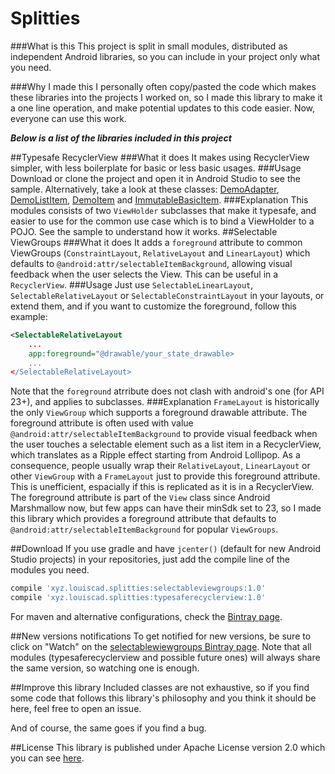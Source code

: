 # Splitties
###What is this
This project is split in small modules, distributed as independent Android libraries, so you can include in your project only what you need.

###Why I made this
I personally often copy/pasted the code which makes these libraries into the projects I worked on, so I made this library to make it a one line operation, and make potential updates to this code easier. Now, everyone can use this work.

***Below is a list of the libraries included in this project***

##Typesafe RecyclerView
###What it does
It makes using RecyclerView simpler, with less boilerplate for basic or less basic usages.
###Usage
Download or clone the project and open it in Android Studio to see the sample. Alternatively, take a look at these classes:
[DemoAdapter](https://github.com/LouisCAD/Splitties/blob/master/sample/src/main/java/xyz/louiscad/splittiessample/ui/adapter/DemoAdapter.java), [DemoListItem](https://github.com/LouisCAD/Splitties/blob/master/sample/src/main/java/xyz/louiscad/splittiessample/ui/widget/DemoListItem.java), [DemoItem](https://github.com/LouisCAD/Splitties/blob/master/sample/src/main/java/xyz/louiscad/splittiessample/ui/model/DemoItem.java) and [ImmutableBasicItem](https://github.com/LouisCAD/Splitties/blob/master/sample/src/main/java/xyz/louiscad/splittiessample/ui/model/ImmutableBasicItem.java).
###Explanation
This modules consists of two `ViewHolder` subclasses that make it typesafe, and easier to use for the common use case which is to bind a ViewHolder to a POJO. See the sample to understand how it works.
##Selectable ViewGroups
###What it does
It adds a `foreground` attribute to common ViewGroups (`ConstraintLayout`, `RelativeLayout` and `LinearLayout`) which defaults to `@android:attr/selectableItemBackground`, allowing visual feedback when the user selects the View. This can be useful in a `RecyclerView`.
###Usage
Just use `SelectableLinearLayout`, `SelectableRelativeLayout` or `SelectableConstraintLayout` in your layouts, or extend them, and if you want to customize the foreground, follow this example:
```xml
<SelectableRelativeLayout
    ...
    app:foreground="@drawable/your_state_drawable>
    ...
</SelectableRelativeLayout>
```
Note that the `foreground` atrribute does not clash with android's one (for API 23+), and applies to subclasses.
###Explanation
`FrameLayout` is historically the only `ViewGroup` which supports a foreground drawable attribute. The foreground attribute is often used with value `@android:attr/selectableItemBackground` to provide visual feedback when the user touches a selectable element such as a list item in a RecyclerView, which translates as a Ripple effect starting from Android Lollipop. As a consequence, people usually wrap their `RelativeLayout`, `LinearLayout` or other `ViewGroup` with a `FrameLayout` just to provide this foreground attribute. This is unefficient, espacially if this is replicated as it is in a RecyclerView. The foreground attribute is part of the `View` class since Android Marshmallow now, but few apps can have their minSdk set to 23, so I made this library which provides a foreground attribute that defaults to `@android:attr/selectableItemBackground` for popular `ViewGroups`.

##Download
If you use gradle and have `jcenter()` (default for new Android Studio projects) in your repositories, just add the compile line of the modules you need.
```groovy
compile 'xyz.louiscad.splitties:selectableviewgroups:1.0'
compile 'xyz.louiscad.splitties:typesaferecyclerview:1.0'
```
For maven and alternative configurations, check the [Bintray page](https://bintray.com/louiscad/splitties).

##New versions notifications
To get notified for new versions, be sure to click on "Watch" on the [selectablewiewgroups Bintray page](https://bintray.com/louiscad/splitties/selectableviewgroups). Note that all modules (typesaferecyclerview and possible future ones) will always share the same version, so watching one is enough.

##Improve this library
Included classes are not exhaustive, so if you find some code that follows this library's philosophy and you think it should be here, feel free to open an issue.

And of course, the same goes if you find a bug.

##License
This library is published under Apache License version 2.0 which you can see [here](https://github.com/LouisCAD/Reusables/blob/master/LICENSE).
